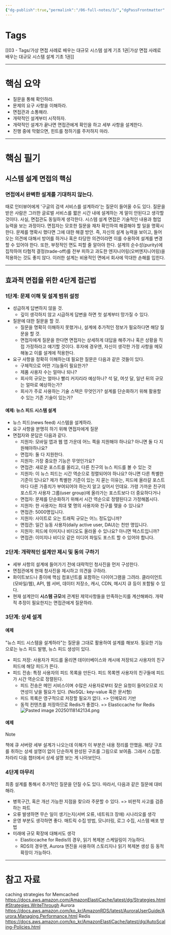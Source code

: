 ```yaml
---
{"dg-publish":true,"permalink":"/06-full-notes/3/","dgPassFrontmatter":true}
---
```


# Tags
[[03 - Tags/가상 면접 사례로 배우는 대규모 시스템 설계 기초 1권\|가상 면접 사례로 배우는 대규모 시스템 설계 기초 1권]]

---
# 핵심 요약
- 질문을 통해 확인하라.
- 문제의 요구 사항을 이해하라.
- 면접관과 소통해라.
- 개략적인 설계부터 시작하자.
- 개략적인 설계가 끝나면 면접관에게 확인을 하고 세부 사항을 설계한다.
- 진행 중에 막혔으면, 힌트를 청하기를 주저하지 마라.
---
# 핵심 필기
## 시스템 설계 면접의 핵심
### 면접에서 완벽한 설계를 기대하지 않는다.
때로 인터뷰어에게  '구글의 검색 서비스를 설계하라'는 질문이 들어올 수도 있다. 질문을 받은 사람은 그러한 글로벌 서비스를 짧은 시간 내에 설계하는 게 말이 안된다고 생각할 것이다. 사실, 면접관도 동일하게 생각한다.
시스템 설계 면접은 기술적인 내용과 협업 능력을 보는 과정이다. 면접자는 모호한 질문을 재차 확인하여 해결해야 할 일을 명확시한다. 문제를 명확시 했다면  그에 대한 해결 방안. 즉, 자신의 설계 능력을 보이고, 들어오는 의견에 대해서 방어를 하거나 혹은 타당한 의견이라면 이를 수용하여 설계를 변경할 수 있어야 한다. 
또한, 부정적인 면도 피할 줄 알아야 한다. 설계의 순수성(purity)에 집착하여 타협적 결정(trade-off)를 전부 피하고 과도한 엔지니어링(오버엔지니어링)을 적용하는 것도 좋지 않다. 이러한 설계는 비용적인 면에서 회사에 막대한 손해를 입힌다. 

---
## 효과적 면접을 위한 4단계 접근법
### 1단계: 문제 이해 및 설계 범위 설정
- 성급하게 답변하지 않을 것.
	- 깊이 생각하지 않고 시급하게 답변을 하면 첫 설계부터 망가질 수 있다.
- 질문에 대한 질문을 할 것.
	- 질문을 명확히 이해하지 못했거나, 설계에 추가적인 정보가 필요하다면 해당 질문을 할 것.
	- 면접자에게 질문을 한다면 면접자는 상세하게 대답을 해주거나 혹은 상황을 직접 가정하라고 얘기할 것이다. 후자에 경우엔, 자신이 생각한 가정 사항을 메모해놓고 이를 설계에 적용한다.
- 요구 사항을 정확히 이해하는데 필요한 질문은 다음과 같은 것들이 있다.
	- 구체적으로 어떤 기능들이 필요한가?
	- 제품 사용자 수는 얼마나 되나?
	- 회사의 규모는 얼마나 빨리 커지리라 예상하나? 석 달, 여섯 달, 일년 뒤의 규모는 얼마로 예상하는가?
	- 회사가 주로 사용하는 기술 스택은 무엇인가? 설계를 단순화하기 위해 활용할 수 있는 기존 기술이 있는가?
#### 예제: 뉴스 피드 시스템 설계
- 뉴스 피드(news feed) 시스템을 설계하라.
- 요구 사항을 분명히 하기 위해 면접자에게 질문
-  면접자와 문답은 다음과 같다.
	 - 지원자: 모바일 앱과 웹 앱 가운데 어느 쪽을 지원해야 하나요? 아니면 둘 다 지원해야하나요?
	 - 면접자: 둘 다 지원한다.
	 - 지원자: 가장 중요한 기능은 무엇인가요?
	 - 면접관: 새로운 포스트를 올리고, 다른 친구의 뉴스 피드를 볼 수 있는 것
	 - 지원자: 이 뉴스 피드는 시간 역순으로 정렬되어야 하나요? 아니면 다른 특별한 기준이 있나요? 제가 특별한 기준이 있는 지 묻는 이유는, 피드에 올라갈 포스트마다 다른 가중치가 부여되어야 하는지 알고 싶어서 인데요. 가령 가까운 친구의 포스트가 사용자 그룹(user group)에 올라가는 포스트보다 더 중요하다거나
	 - 면접자: 문제를 단순화하기 위해서 시간 역순으로 정렬된다고 가정해봅시다.
	 - 지원자: 한 사용자는 최대 몇 명의 사용자와 친구를 맺을 수 있나요?
	 - 면접관: 5000명입니다.
	 - 지원자: 사이트로 오는 트래픽 규모는 어느 정도입니까?
	 - 면접관: 일간 능동 사용자(daily active user, DAU)는 천만 명입니다.
	 - 지원자: 피드에 이미지나 비디오도 올라올 수 있나요? 아니면 텍스트입니까?
	 - 면접관: 이미지나 비디오 같은 미디어 파일도 포스트 할 수 있어야 합니다.
### 2단계: 개략적인 설계안 제시 및 동의 구하기
- 세부 사항의 설계에 들어가기 전에 대략적인 청사진을 먼저 구성한다.
- 면접관에게 현재 청사진을 제시하고 의견을 구하라.
- 화이트보드나 종이에 핵심 컴포넌트를 포함하는 다이어그램을 그려라. 클라이언트(모바일/웹), API, 웹 서버, 데이터 저장소, 캐시, CDN, 메시지 큐 등이 포함될 수 있다.
- 현재 설계안이 **시스템 규모**에 관계된 제약사항들을 만족하는지를 계산해봐라. 개략적 추정이 필요한지는 면접관에게 질문하라.
### 3단계: 상세 설계
#### 예제
"뉴스 피드 시스템을 설계하라"는 질문을 그대로 활용하여 설계를 해보자.
필요한 기능으로는 뉴스 피드 발행, 뉴스 피드 생성이 있다.
- 피드 저장: 사용자가 피드를 올리면 데이터베이스와 캐시에 저장되고 사용자의 친구 피드에 해당 피드가 뜬다.
- 피드 전송: 특정 사용자의 피드 목록을 만든다. 피드 목록엔 사용자의 친구들에 피드가 시간 역순으로 정렬된다.
	- 피드 전송은 메인 서비스이며 수많은 사용자로부터 잦은 요청이 들어오므로 지연성이 낮을 필요가 있다. (NoSQL: key-value 혹은 문서형)
	- 피드 목록은 영구적으로 저장할 필요가 없다. => 인메모리 기반
	- 동적 컨텐츠를 저장하므로 Redis가 좋겠다. => Elasticcache for Redis
![Pasted image 20250118142134.png](/img/user/Pasted%20image%2020250118142134.png)
#### 예제
> [!NOTE]
> 책에 큐 서버랑 세부 설계가 나오는데 이해가 이 부분은 내용 정리를 안했음. 해당 구조를 취하는 상세 설명이 없이 단순하게 완성된 구조를 그림으로 보여줌. 그래서 스킵함. 차라리 다음 챕터에서 상세 설명 보는 게 나아보인다.
### 4단계 마무리
최종 설계를 통해서 추가적인 질문을 던질 수도 있다. 따라서, 다음과 같은 질문에 대비해라.
- 병목구간, 혹은 개선 가능한 지점을 찾으라 주문할 수 있다. => 비판적 사고를 검증하는 파트
- 오류 발생하면 무슨 일이 생기는지(서버 오류, 네트워크 장애) 시나리오를 생각
- 운영 부분도 생각하면 좋다. 매트릭 수집 방법, 모니터링, 로그 수집, 시스템 배포 방법
- 미래에 규모 확장에 대해서도 생각
	- Elasticcache for Redis의 경우, 읽기 복제본 스케일링이 가능하다.
	- RDS의 경우엔, Aurora 엔진을 사용하여 스토리지나 읽기 복제본 생성 등 동적 확장이 가능하다.
---
# 참고 자료
caching strategies for Memcached
https://docs.aws.amazon.com/AmazonElastiCache/latest/dg/Strategies.html#Strategies.WriteThrough
Aurora
https://docs.aws.amazon.com/ko_kr/AmazonRDS/latest/AuroraUserGuide/Aurora.Managing.Performance.html
Redis
https://docs.aws.amazon.com/ko_kr/AmazonElastiCache/latest/dg/AutoScaling-Policies.html